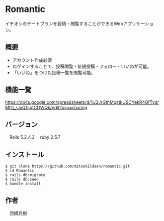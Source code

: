 # Romantic

イチオシのデートプランを投稿・閲覧することができるWebアプリケーション。

## 概要
 
  - アカウント作成必須
  - ログインすることで、投稿閲覧・新規投稿・フォロー・いいねが可能。
  - 「いいね」をつけた投稿一覧を閲覧可能。

## 機能一覧

https://docs.google.com/spreadsheets/d/1U2JrGthMqstkUSCYekR4GfTydrMtD_-JxQ1sbtCGWQk/edit?usp=sharing

## バージョン
　Rails 5.2.4.3
　ruby 2.5.7

## インストール
```
$ git clone https://github.com/mitsukildsen/romantic.git
$ cd Romantic
$ rails db:migrate
$ rails db:seed
$ bundle install
```

## 作者

　西橋充樹
